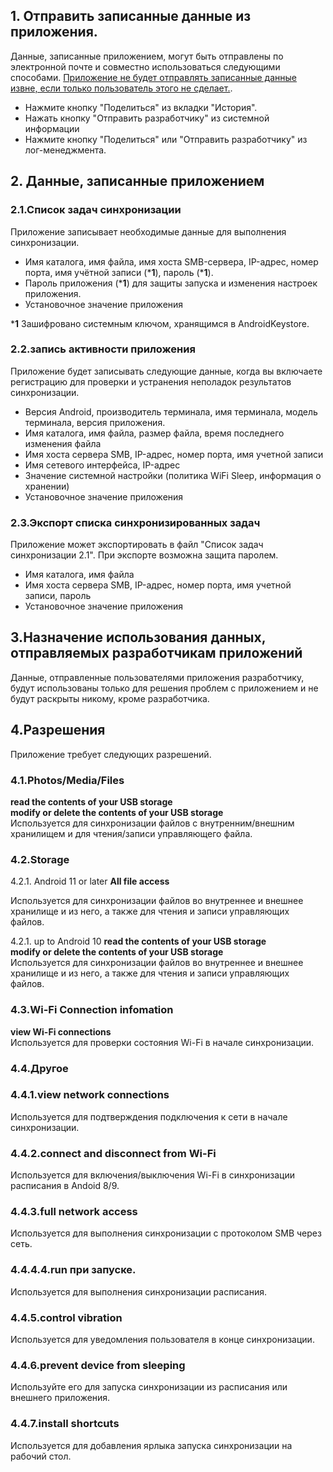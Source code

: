 ## 1. Отправить записанные данные из приложения.
Данные, записанные приложением, могут быть отправлены по электронной почте и совместно использоваться следующими способами. <span style=" цвет: красный; "><u>Приложение не будет отправлять записанные данные извне, если только пользователь этого не сделает.</u></span>.
- Нажмите кнопку "Поделиться" из вкладки "История".
- Нажать кнопку "Отправить разработчику" из системной информации
- Нажмите кнопку "Поделиться" или "Отправить разработчику" из лог-менеджмента.

## 2. Данные, записанные приложением
### 2.1.Список задач синхронизации
Приложение записывает необходимые данные для выполнения синхронизации.
- Имя каталога, имя файла, имя хоста SMB-сервера, IP-адрес, номер порта, имя учётной записи (***1**), пароль (***1**).
- Пароль приложения (***1**) для защиты запуска и изменения настроек приложения.
- Установочное значение приложения

***1** Зашифровано системным ключом, хранящимся в AndroidKeystore.

### 2.2.запись активности приложения
Приложение будет записывать следующие данные, когда вы включаете регистрацию для проверки и устранения неполадок результатов синхронизации.
- Версия Android, производитель терминала, имя терминала, модель терминала, версия приложения.
- Имя каталога, имя файла, размер файла, время последнего изменения файла
- Имя хоста сервера SMB, IP-адрес, номер порта, имя учетной записи
- Имя сетевого интерфейса, IP-адрес
- Значение системной настройки (политика WiFi Sleep, информация о хранении)
- Установочное значение приложения
### 2.3.Экспорт списка синхронизированных задач
Приложение может экспортировать в файл "Список задач синхронизации 2.1". При экспорте возможна защита паролем.
- Имя каталога, имя файла
- Имя хоста сервера SMB, IP-адрес, номер порта, имя учетной записи, пароль
- Установочное значение приложения 
## 3.Назначение использования данных, отправляемых разработчикам приложений
Данные, отправленные пользователями приложения разработчику, будут использованы только для решения проблем с приложением и не будут раскрыты никому, кроме разработчика.

## 4.Разрешения
Приложение требует следующих разрешений.
### 4.1.Photos/Media/Files
**read the contents of your USB storage  
modify or delete the contents of your USB storage**   
Используется для синхронизации файлов с внутренним/внешним хранилищем и для чтения/записи управляющего файла.

### 4.2.Storage

4.2.1. Android 11 or later
**All file access**

Используется для синхронизации файлов во внутреннее и внешнее хранилище и из него, а также для чтения и записи управляющих файлов.

4.2.1. up to Android 10
**read the contents of your USB storage  
modify or delete the contents of your USB storage**   
Используется для синхронизации файлов во внутреннее и внешнее хранилище и из него, а также для чтения и записи управляющих файлов.

### 4.3.Wi-Fi Connection infomation
**view Wi-Fi connections**  
Используется для проверки состояния Wi-Fi в начале синхронизации.

### 4.4.Другое
### 4.4.1.view network connections
Используется для подтверждения подключения к сети в начале синхронизации.
### 4.4.2.connect and disconnect from Wi-Fi
Используется для включения/выключения Wi-Fi в синхронизации расписания в Andoid 8/9.
### 4.4.3.full network access
Используется для выполнения синхронизации с протоколом SMB через сеть.
### 4.4.4.4.run при запуске.
Используется для выполнения синхронизации расписания.
### 4.4.5.control vibration
Используется для уведомления пользователя в конце синхронизации.
### 4.4.6.prevent device from sleeping
Используйте его для запуска синхронизации из расписания или внешнего приложения.
### 4.4.7.install shortcuts
Используется для добавления ярлыка запуска синхронизации на рабочий стол.
